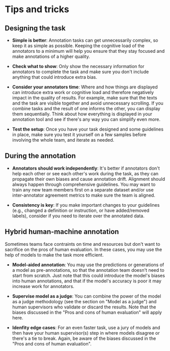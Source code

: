 # Tips and tricks

## Designing the task

- **Simple is better**: Annotation tasks can get unnecessarily complex, so keep it as simple as possible. Keeping the cognitive load of the annotators to a minimum will help you ensure that they stay focused and make annotations of a higher quality.

- **Check what to show**: Only show the necessary information for annotators to complete the task and make sure you don't include anything that could introduce extra bias.

- **Consider your annotators time**: Where and how things are displayed can introduce extra work or cognitive load and therefore negatively impact in the quality of results. For example, make sure that the texts and the task are visible together and avoid unnecessary scrolling. If you combine tasks and the result of one informs the other, you can display them sequentially. Think about how everything is displayed in your annotation tool and see if there's any way you can simplify even more.

- **Test the setup**: Once you have your task designed and some guidelines in place, make sure you test it yourself on a few samples before involving the whole team, and iterate as needed. 

## During the annotation

- **Annotators should work independently**: It's better if annotators don't help each other or see each other's work during the task, as they can propagate their own biases and cause annotation drift. Alignment should always happen through comprehensive guidelines. You may want to train any new team members first on a separate dataset and/or use inter-annotator agreement metrics to make sure the team is aligned.

- **Consistency is key**: If you make important changes to your guidelines (e.g., changed a definition or instruction, or have added/removed labels), consider if you need to iterate over the annotated data.

## Hybrid human-machine annotation

Sometimes teams face contraints on time and resources but don't want to sacrifice on the pros of human evaluation. In these cases, you may use the help of models to make the task more efficient.

- **Model-aided annotation**: You may use the predictions or generations of a model as pre-annotations, so that the annotation team doesn't need to start from scratch. Just note that this could introduce the model's biases into human annotations, and that if the model's accuracy is poor it may increase work for annotators.

- **Supervise model as a judge**: You can combine the power of the model as a judge methodology (see the section on "Model as a judge") and human supervisors who validate or discard the results. Note that the biases discussed in the "Pros and cons of human evaluation" will apply here.

- **Idenfity edge cases**: For an even faster task, use a jury of models and then have your human supervisor(s) step in where models disagree or there's a tie to break. Again, be aware of the biases discussed in the "Pros and cons of human evaluation".
